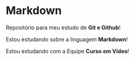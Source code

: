 # Markdown
Repositório para meu estudo de **Git e Github**!

Estou estudando sobre a linguagem **Markdown**!

Estou estudando com a Equipe **Curso em Vídeo**!

